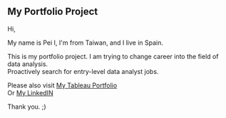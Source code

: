 ## My Portfolio Project

Hi, 

My name is Pei I, I'm from Taiwan, and I live in Spain. 

This is my portfolio project. I am trying to change career into the field of data analysis.  
Proactively search for entry-level data analyst jobs.

Please also visit [My Tableau Portfolio](https://public.tableau.com/profile/pei.i.shih)  
Or  [My LinkedIN](www.linkedin.com/in/pei-i-shih)

Thank you. ;)

